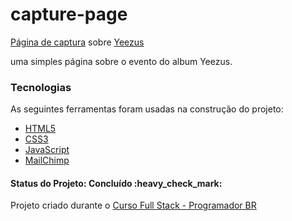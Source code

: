 <h1> capture-page </h1>
<a href="https://blog.klickpages.com.br/pagina-de-captura/">Página de captura</a> sobre <a href="https://en.wikipedia.org/wiki/Yeezus">Yeezus</a>

uma simples página sobre o evento do album Yeezus.

### Tecnologias

As seguintes ferramentas foram usadas na construção do projeto:

- [HTML5](https://developer.mozilla.org/en-US/docs/Glossary/HTML5)
- [CSS3](https://developer.mozilla.org/pt-BR/docs/Web/CSS)
- [JavaScript](https://developer.mozilla.org/pt-BR/docs/Web/JavaScript)
- [MailChimp](https://login.mailchimp.com/)

<h4>
 Status do Projeto: Concluído :heavy_check_mark:
</h4>

<p>Projeto criado durante o <a href="https://programadorbr.com/">Curso Full Stack - Programador BR</a></p>
